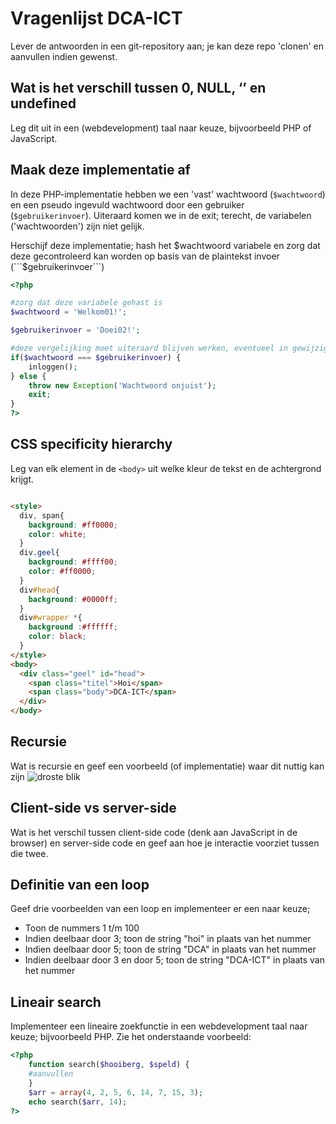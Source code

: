 # Vragenlijst DCA-ICT
Lever de antwoorden in een git-repository aan; je kan deze repo 'clonen' en aanvullen indien gewenst. 


## Wat is het verschill tussen 0, NULL, ‘’ en undefined 
Leg dit uit in een (webdevelopment) taal naar keuze, bijvoorbeeld PHP of JavaScript. 

## Maak deze implementatie af
In deze PHP-implementatie hebben we een 'vast' wachtwoord (```$wachtwoord```) en een pseudo ingevuld wachtwoord door een gebruiker (```$gebruikerinvoer```). 
Uiteraard komen we in de exit; terecht, de variabelen ('wachtwoorden') zijn niet gelijk.

Herschijf deze implementatie; hash het $wachtwoord variabele en zorg dat deze gecontroleerd kan worden op basis van de plaintekst invoer (```$gebruikerinvoer```)


```php
<?php

#zorg dat deze variabele gehast is
$wachtwoord = 'Welkom01!';

$gebruikerinvoer = 'Doei02!';

#deze vergelijking moet uiteraard blijven werken, eventueel in gewijzigde vorm
if($wachtwoord === $gebruikerinvoer) {
    inloggen();
} else {
    throw new Exception('Wachtwoord onjuist');
    exit;
}
?>

```

## CSS specificity hierarchy
Leg van elk element in de ```<body>``` uit welke kleur de tekst en de achtergrond krijgt. 

```html

<style>
  div, span{
    background: #ff0000;
    color: white;
  }
  div.geel{
    background: #ffff00;
    color: #ff0000;
  }
  div#head{
    background: #0000ff;
  }
  div#wrapper *{
    background :#ffffff;
    color: black;
  }
</style>
<body>
  <div class="geel" id="head">
    <span class="titel">Hoi</span>
    <span class="body">DCA-ICT</span>
  </div>
</body>

```

## Recursie 
Wat is recursie en geef een voorbeeld (of implementatie) waar dit nuttig kan zijn
![droste blik](https://www.hollandwinkel.nl/media/catalog/product/cache/831b25158591b46ca6e0d32ee6983c83/c/a/cacao-droste.png "recursie")

## Client-side vs server-side
Wat is het verschil tussen client-side code (denk aan JavaScript in de browser) en server-side code en geef aan hoe je interactie voorziet tussen die twee.

## Definitie van een loop
Geef drie voorbeelden van een loop en implementeer er een naar keuze;

- Toon de nummers 1 t/m 100
- Indien deelbaar door 3; toon de string "hoi" in plaats van het nummer
- Indien deelbaar door 5; toon de string "DCA" in plaats van het nummer
- Indien deelbaar door 3 en door 5; toon de string "DCA-ICT" in plaats van het nummer

## Lineair search 
Implementeer een lineaire zoekfunctie in een webdevelopment taal naar keuze; bijvoorbeeld PHP.
Zie het onderstaande voorbeeld:
```php
<?php
    function search($hooiberg, $speld) {
    #aanvullen 
    }
    $arr = array(4, 2, 5, 6, 14, 7, 15, 3);
    echo search($arr, 14);
?>
```
